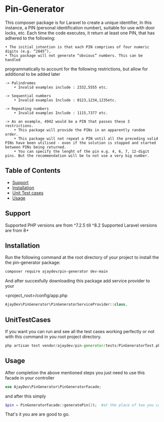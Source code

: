 # Pin-Generator

This composer package is for Laravel to create a unique identifier, In this instance, a PIN (personal identification number), suitable for use with door locks, etc. Each time the code executes, it return at least one PIN, that has adhered to the following:
    
    • The initial intention is that each PIN comprises of four numeric digits (e.g. “2845”),
    • This package will not generate “obvious” numbers. This can be handled

programmatically to account for the following restrictions, but allow for additional to be added later
    
    -> Palindromes
        • Invalid examples include : 2332,5555 etc.

    -> Sequential numbers
        • Invalid examples Include : 0123,1234,1235etc.

    -> Repeating numbers
        • Invalid examples Include : 1115,7377 etc.

    -> As an example, 4942 would be a PIN that passes these 3 restrictions.
        • This package will provide the PINs in an apparently random order.
        • This package will not repeat a PIN until all the preceding valid PINs have been utilised - even if the solution is stopped and started between PINs being returned.
        • You can specify the lenght of the pin e.g. 4, 6, 7, 12-digit pins. But the recommendation will be to not use a very big number. 
        
## Table of Contents

- [Support](#Support)
- [Installation](#installation)
- [Unit Test cases](#UnitTestCases)
- [Usage](#Usage)

## Support

Supported PHP versions are from ^7.2.5 till ^8.2
Supported Laravel versions are from 8+

## Installation

Run the following command at the root directory of your project to install the the pin-generator package:

```bash
composer require ajaydev/pin-generator dev-main
```

And after succesfully downloading this package add service provider to your

<project_root>/config/app.php

```php
AjayDev\PinGenerator\PinGeneratorServiceProvider::class,
```

## UnitTestCases

If you want you can run and see all the test cases working perfectly or not with this command in you root project directory.

```php
php artisan test vendor/ajaydev/pin-generator/tests/PinGeneratorTest.php
```

## Usage

After completion the above mentioned steps you just need to use this facade in your controller

```php
use AjayDev\PinGenerator\PinGeneratorFacade;
```

and after this simply 

```php
$pin = PinGeneratorFacade::generatePin(2);  #at the place of two you can pass your length as per your requirement by default it will be 4 if you remove 2
```

That's it you are are good to go.